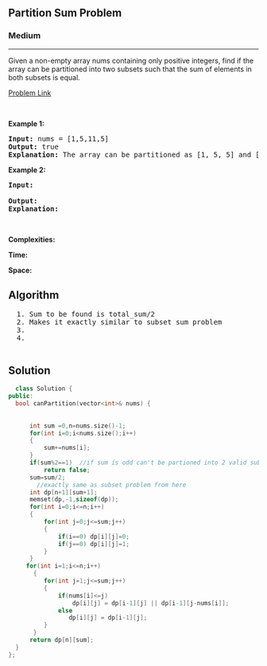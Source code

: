 <h2>Partition Sum Problem</h2>
<h3>Medium</h3><hr>
<div><p>
  Given a non-empty array nums containing only positive integers, find if the array can be partitioned into two subsets such that the sum of elements in both subsets is equal.
</p>


[Problem Link](https://leetcode.com/problems/partition-equal-subset-sum/)

<p>&nbsp;</p>
<p><strong>Example 1:</strong></p>

      
 
<pre><strong>Input:</strong> nums = [1,5,11,5]
<strong>Output:</strong> true
<strong>Explanation:</strong> The array can be partitioned as [1, 5, 5] and [11].
</pre>

<p><strong>Example 2:</strong></p>

<pre><strong>Input:</strong> 
     
<strong>Output:</strong> 
<strong>Explanation:</strong> 
</pre>

<p>&nbsp;</p>
<p><strong>Complexities:</strong></p>
<strong>Time:</strong> 
  
<strong>Space:</strong> 
  <h2> Algorithm </h2>
 <pre>
  1. Sum to be found is total_sum/2 
  2. Makes it exactly similar to subset sum problem
  3. 
  4. 
  </pre>
  <h2> Solution </h2>
  
  ``` c++ 
    class Solution {
public:
    bool canPartition(vector<int>& nums) {
        
        
        int sum =0,n=nums.size()-1;
        for(int i=0;i<nums.size();i++)
        {
            sum+=nums[i];
        }
        if(sum%2==1)  //if sum is odd can't be partioned into 2 valid subsets
            return false;
        sum=sum/2;
          //exactly same as subset problem from here
        int dp[n+1][sum+1];
        memset(dp,-1,sizeof(dp));
        for(int i=0;i<=n;i++)
        {
            for(int j=0;j<=sum;j++)
            {
                if(i==0) dp[i][j]=0;
                if(j==0) dp[i][j]=1; 
            }
        }
       for(int i=1;i<=n;i++)
         {
            for(int j=1;j<=sum;j++)
            {
                if(nums[i]<=j)
                    dp[i][j] = dp[i-1][j] || dp[i-1][j-nums[i]];
                else
                   dp[i][j] = dp[i-1][j];
            }
         }
        return dp[n][sum];
    }
};
  ```
</div>
